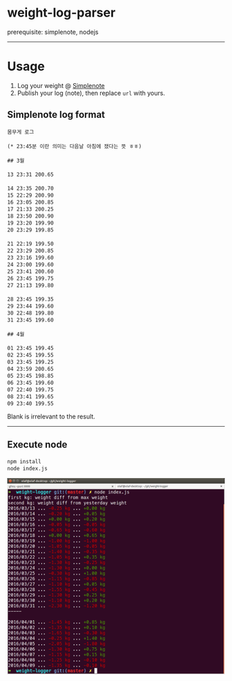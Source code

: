 # weight-log-parser

prerequisite: simplenote, nodejs

---

# Usage

1. Log your weight @ [Simplenote](https://simplenote.com/)
2. Publish your log (note), then replace `url` with yours.


## Simplenote log format

```text
몸무게 로그

(* 23:45분 이란 의미는 다음날 아침에 쟀다는 뜻 ㅎㅎ)

## 3월

13 23:31 200.65

14 23:35 200.70
15 22:29 200.90
16 23:05 200.85
17 21:33 200.25
18 23:50 200.90
19 23:20 199.90
20 23:29 199.85

21 22:19 199.50
22 23:29 200.85
23 23:16 199.60
24 23:00 199.60
25 23:41 200.60
26 23:45 199.75
27 21:13 199.80

28 23:45 199.35
29 23:44 199.60
30 22:48 199.80
31 23:45 199.60

## 4월

01 23:45 199.45
02 23:45 199.55
03 23:45 199.25
04 23:59 200.65
05 23:45 198.85
06 23:45 199.60
07 22:40 199.75
08 23:41 199.65
09 23:40 199.55
```

Blank is irrelevant to the result.

---

## Execute node

```bash
npm install
node index.js
```


![screenshot](/screenshot1.png)

